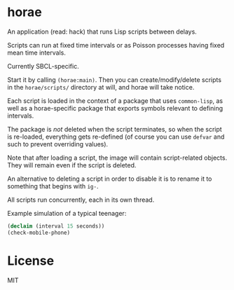 # horae

An application (read: hack) that runs Lisp scripts between delays.

Scripts can run at fixed time intervals or as Poisson processes having
fixed mean time intervals.

Currently SBCL-specific.

Start it by calling `(horae:main)`.  Then you can create/modify/delete
scripts in the `horae/scripts/` directory at will, and horae will take
notice.

Each script is loaded in the context of a package that uses
`common-lisp`, as well as a horae-specific package that exports
symbols relevant to defining intervals.

The package is _not_ deleted when the script terminates, so when the
script is re-loaded, everything gets re-defined (of course you can use
`defvar` and such to prevent overriding values).

Note that after loading a script, the image will contain
script-related objects.  They will remain even if the script is
deleted.

An alternative to deleting a script in order to disable it is to
rename it to something that begins with `ig-`.

All scripts run concurrently, each in its own thread.

Example simulation of a typical teenager:

```lisp
(declaim (interval 15 seconds))
(check-mobile-phone)
```

# License

MIT

